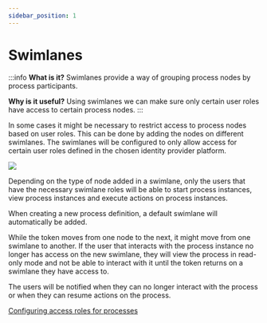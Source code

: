 ```yaml
---
sidebar_position: 1
--- 
```


# Swimlanes

:::info
**What is it?** Swimlanes provide a way of grouping process nodes by process participants.

**Why is it useful?** Using swimlanes we can make sure only certain user roles have access to certain process nodes.
:::

In some cases it might be necessary to restrict access to process nodes based on user roles. This can be done by adding the nodes on different swimlanes. The swimlanes will be configured to only allow access for certain user roles defined in the chosen identity provider platform.

![](https://s3.eu-west-1.amazonaws.com/docx.flowx.ai/3.0/swimlanes.png)

Depending on the type of node added in a swimlane, only the users that have the necessary swimlane roles will be able to start process instances, view process instances and execute actions on process instances.

When creating a new process definition, a default swimlane will automatically be added.

While the token moves from one node to the next, it might move from one swimlane to another. If the user that interacts with the process instance no longer has access on the new swimlane, they will view the process in read-only mode and not be able to interact with it until the token returns on a swimlane they have access to.

The users will be notified when they can no longer interact with the process or when they can resume actions on the process.

[Configuring access roles for processes](../../platform-setup-guides/flowx-engine-setup-guide/configuring-access-roles-for-processes.md)